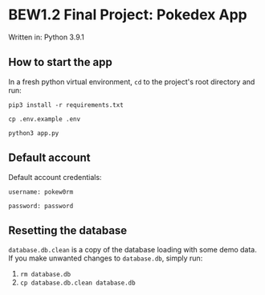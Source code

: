 # BEW1.2 Final Project: Pokedex App

Written in: Python 3.9.1

## How to start the app

In a fresh python virtual environment, ```cd``` to the project's root directory and run:

```pip3 install -r requirements.txt```

```cp .env.example .env```

```python3 app.py```

## Default account

Default account credentials:

```username: pokew0rm```

```password: password```

## Resetting the database

```database.db.clean``` is a copy of the database loading with some demo data. If you make unwanted changes to ```database.db```, simply run:

1. ```rm database.db```
2. ```cp database.db.clean database.db```
